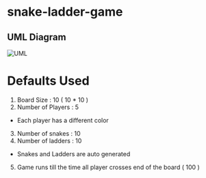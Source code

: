 # snake-ladder-game 
## UML Diagram


![UML](https://user-images.githubusercontent.com/32551150/192178653-e8bb5bed-720a-41e2-b2a2-84555eb7e05e.png)


# Defaults Used
1. Board Size : 10 ( 10 * 10 )
2. Number of Players : 5
  * Each player has a different color
3. Number of snakes : 10
4. Number of ladders : 10
  * Snakes and Ladders are auto generated
5. Game runs till the time all player crosses end of the board ( 100 )
